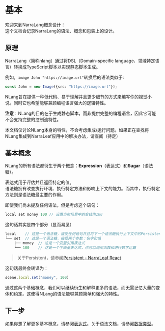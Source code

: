 # 基本

欢迎来到NarraLang概念设计！  
这个文档会记录NarraLang的语法、概念和包装上的设计。

## 原理

NarraLang（简称nlang）通过将DSL（Domain-specific language，领域特定语言）转换成TypeScript脚本以实现静态脚本生成。

例如，`image John "https://image.url"`转换后的语法类似于:  
```typescript
const John = new Image({src: "https://image.url"});
```

NLang旨在提供一种低代码、易于理解并且更少细节的方式来编写你的视觉小说。同时它也希望能够兼顾编程语言强大的逻辑特性。

**注意**：NLang的目的在于生成静态脚本，而非提供完整的编程语言，因此它可能不会支持完整的控制流特性。

本文档仅讨论NLang本身的特性，不会考虑集成/运行问题。如果正在查找将NLang集成到NarraLeaf应用中的解决办法，请查阅（待定）

## 基本概念

NLang的所有语法都衍生于两个概念：**Expression**（表达式）和**Sugar**（语法糖）。


表达式用于评估并且返回特定的值。  
语法糖拥有改变执行环境、执行特定方法和影响上下文的能力。而其中，执行特定方法则是语法糖最主要的作用。

即使我们尚未提及任何语法，但是考虑这个语句：  
```java
local set money 100 // 设置当前场景中的金钱为100
```

这句话其实是四个部分（显而易见）  
```java
local    // 这是一个语法糖，接受任何语句并且将下一个语法糖执行上下文中的Persistent绑定到场景的本地储存中
└── set  // 这是一个语法糖，接受两个参数：名字和值
    ├── money  // 这是一个变量引用表达式
    └── 100    // 这是一个字面量表达式，你可以调用函数和进行数学运算
```

> 关于Persistent，请参阅[Persistent - NarraLeaf React](https://react.narraleaf.com/documentation/core/elements/persistent)

这句话最终会转译为：  
```typescript
scene.local.set("money", 100)
```

通过这两个基础概念，我们可以继续衍生和解释更多的语法，而无需记忆大量的变体和约定。这使得NLang的语法能够兼顾简单和强大的特性。

## 下一步

如果你想了解更多基本概念，请参阅[表达式](./1.%20概念/1.%20表达式.md)。关于语法文档，请参阅[数据类型](./2.%20数据交互/1.%20数据类型.md)。


